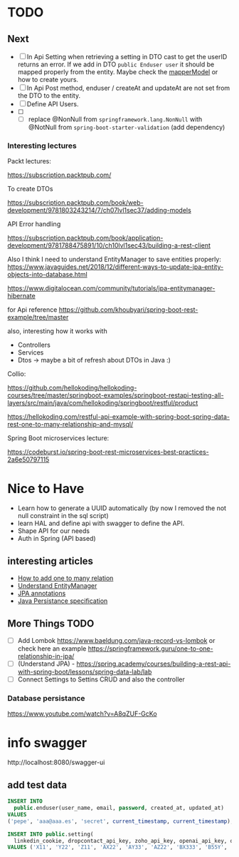 # TODO

## Next

- [ ] In Api Setting when retrieving a setting in DTO cast to get the userID returns an error. 
If we add in DTO `public Enduser user` it should be mapped properly from the entity. Maybe check the [mapperModel](https://modelmapper.org/getting-started/) or how to create yours.
- [ ] In Api Post method, enduser / createAt and updateAt are not set from the DTO to the entity.
- [ ] Define API Users.
- [ ] - [ ] replace @NonNull from `springframework.lang.NonNull` with @NotNull from `spring-boot-starter-validation` (add dependency)

### Interesting lectures

Packt lectures: 

https://subscription.packtpub.com/

To create DTOs

https://subscription.packtpub.com/book/web-development/9781803243214/7/ch07lvl1sec37/adding-models

API Error handling

https://subscription.packtpub.com/book/application-development/9781788475891/10/ch10lvl1sec43/building-a-rest-client

Also I think I need to understand EntityManager to save entities properly: https://www.javaguides.net/2018/12/different-ways-to-update-jpa-entity-objects-into-database.html 

https://www.digitalocean.com/community/tutorials/jpa-entitymanager-hibernate

for Api reference https://github.com/khoubyari/spring-boot-rest-example/tree/master

also, interesting how it works with 

- Controllers
- Services
- Dtos -> maybe a bit of refresh about DTOs in Java :) 

Collio: 

https://github.com/hellokoding/hellokoding-courses/tree/master/springboot-examples/springboot-restapi-testing-all-layers/src/main/java/com/hellokoding/springboot/restful/product

https://hellokoding.com/restful-api-example-with-spring-boot-spring-data-rest-one-to-many-relationship-and-mysql/

Spring Boot microservices lecture: 

https://codeburst.io/spring-boot-rest-microservices-best-practices-2a6e50797115

# Nice to Have
- Learn how to generate a UUID automatically (by now I removed the not null constraint in the sql script)
- learn HAL and define api with swagger to define the API.
- Shape API for our needs
- Auth in Spring (API based)

## interesting articles

- [How to add one to many relation](https://www.geeksforgeeks.org/how-to-implement-one-to-many-mapping-in-spring-boot/)
- [Understand EntityManager](https://www.bezkoder.com/jpa-entitymanager-spring-boot/)
- [JPA annotations](https://www.digitalocean.com/community/tutorials/jpa-hibernate-annotations)
- [Java Persistance specification](https://docs.oracle.com/javaee/7/api/javax/persistence/package-summary.html)

## More Things TODO 

- [ ] Add Lombok https://www.baeldung.com/java-record-vs-lombok or check here an example https://springframework.guru/one-to-one-relationship-in-jpa/
- [ ] (Understand JPA) - https://spring.academy/courses/building-a-rest-api-with-spring-boot/lessons/spring-data-lab/lab
- [ ] Connect Settings to Settins CRUD and also the controller
### Database persistance

https://www.youtube.com/watch?v=A8qZUF-GcKo

# info swagger

http://localhost:8080/swagger-ui

## add test data

```sql
INSERT INTO 
  public.enduser(user_name, email, password, created_at, updated_at)
VALUES 
('pepe', 'aaa@aaa.es', 'secret', current_timestamp, current_timestamp);

INSERT INTO public.setting(
  linkedin_cookie, dropcontact_api_key, zoho_api_key, openai_api_key, openai_organization_id, email_bounce_address, email_domain, email_sender, email_test_sender, email_test_recipient, test_mode, enduser_id, created_at, updated_at)
VALUES ('X11', 'Y22', 'Z11', 'AX22', 'AY33', 'AZ22', 'BX333', 'B55Y', 'BZ22', 'CX33', false, 2, current_timestamp, current_timestamp);
```
